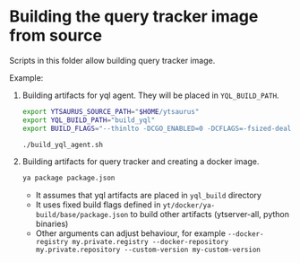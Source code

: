 # Building the query tracker image from source

Scripts in this folder allow building query tracker image.

Example:

1. Building artifacts for yql agent. They will be placed in `YQL_BUILD_PATH`.

    ```bash
    export YTSAURUS_SOURCE_PATH="$HOME/ytsaurus"
    export YQL_BUILD_PATH="build_yql"
    export BUILD_FLAGS="--thinlto -DCGO_ENABLED=0 -DCFLAGS=-fsized-deallocation --build=relwithdebinfo"

    ./build_yql_agent.sh
    ```

2. Building artifacts for query tracker and creating a docker image.

    ```bash
    ya package package.json
    ```

    - It assumes that yql artifacts are placed in `yql_build` directory
    - It uses fixed build flags defined in `yt/docker/ya-build/base/package.json` to build other artifacts (ytserver-all, python binaries)
    - Other arguments can adjust behaviour, for example `--docker-registry my.private.registry --docker-repository my.private.repository --custom-version my-custom-version`
